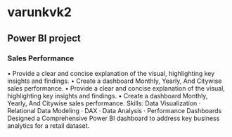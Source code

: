 # varunkvk2
## Power BI project
### Sales Performance
• Provide a clear and concise explanation of the visual, highlighting key insights and findings.
• Create a dashboard Monthly, Yearly, And Citywise sales performance.
• Provide a clear and concise explanation of the visual, highlighting key insights and findings. • Create a dashboard Monthly, Yearly, And Citywise sales performance.
Skills: Data Visualization · Relational Data Modeling · DAX · Data Analysis · Performance Dashboards
Designed a Comprehensive Power BI dashboard to address key business analytics for a retail dataset.
